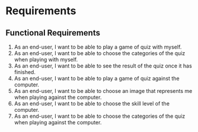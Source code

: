 # Requirements

## Functional Requirements

1. As an end-user, I want to be able to play a game of quiz with myself.
2. As an end-user, I want to be able to choose the categories of the quiz when playing with myself.
3. As an end-user, I want to be able to see the result of the quiz once it has finished.
4. As an end-user, I want to be able to play a game of quiz against the computer.
5. As an end-user, I want to be able to choose an image that represents me when playing against the computer.
6. As an end-user, I want to be able to choose the skill level of the computer.
7. As an end-user, I want to be able to choose the categories of the quiz when playing against the computer.

